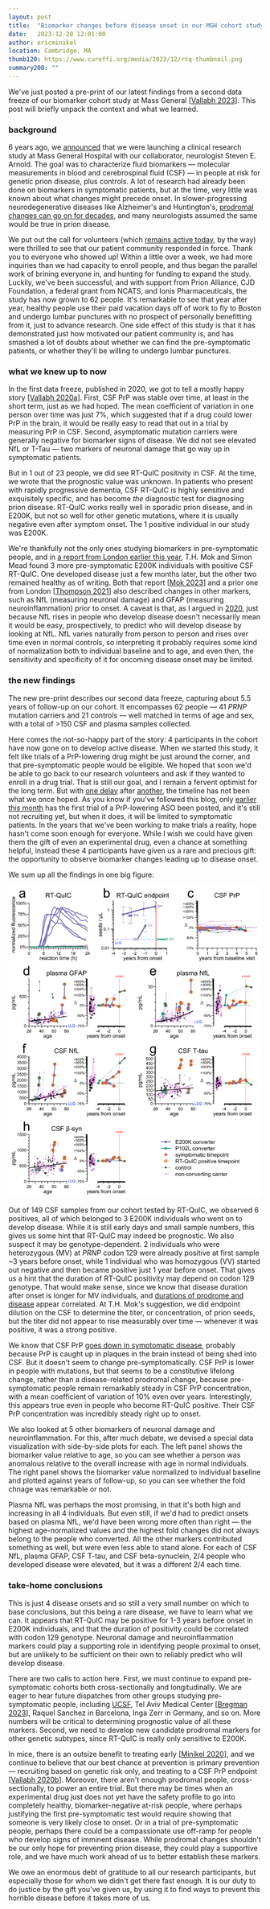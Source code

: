 ```yaml
---
layout: post
title:  "Biomarker changes before disease onset in our MGH cohort study"
date:   2023-12-20 12:01:00
author: ericminikel
location: Cambridge, MA
thumb120: https://www.cureffi.org/media/2023/12/rtq-thumbnail.png
summary200: ""
---
```


We've just posted a pre-print of our latest findings from a second data freeze of our biomarker cohort study at Mass General [[Vallabh 2023]]. This post will briefly unpack the context and what we learned.

### background

6 years ago, we [announced](https://www.prionalliance.org/2017/07/19/prion-alliance-sponsors-mgh-research-study/) that we were launching a clinical research study at Mass General Hospital with our collaborator, neurologist Steven E. Arnold. The goal was to characterize fluid biomarkers &mdash; molecular measurements in blood and cerebrospinal fluid (CSF) &mdash; in people at risk for genetic prion disease, plus controls. A lot of research had already been done on biomarkers in symptomatic patients, but at the time, very little was known about what changes might precede onset. In slower-progressing neurodegenerative diseases like Alzheimer's and Huntington's, [prodromal changes can go on for decades](/2023/05/17/duration-prodrome-disease/), and many neurologists assumed the same would be true in prion disease.

We put out the call for volunteers (which [remains active today](https://rally.massgeneralbrigham.org/study/prion_study), by the way) were thrilled to see that our patient community responded in force. Thank you to everyone who showed up! Within a little over a week, we had more inquiries than we had capacity to enroll people, and thus began the parallel work of brining everyone in, and hunting for funding to expand the study. Luckily, we've been successful, and with support from Prion Alliance, CJD Foundation, a federal grant from NCATS, and Ionis Pharmaceuticals, the study has now grown to 62 people. It's remarkable to see that year after year, healthy people use their paid vacation days off of work to fly to Boston and undergo lumbar punctures with no prospect of personally benefitting from it, just to advance research. One side effect of this study is that it has demonstrated just how motivated our patient community is, and has smashed a lot of doubts about whether we can find the pre-symptomatic patients, or whether they'll be willing to undergo lumbar punctures.

### what we knew up to now

In the first data freeze, published in 2020, we got to tell a mostly happy story [[Vallabh 2020a]]. First, CSF PrP was stable over time, at least in the short term, just as we had hoped. The mean coefficient of variation in one person over time was just 7%, which suggested that if a drug could lower PrP in the brain, it would be really easy to read that out in a trial by measuring PrP in CSF. Second, asymptomatic mutation carriers were generally negative for biomarker signs of disease. We did not see elevated NfL or T-Tau &mdash; two markers of neuronal damage that go way up in symptomatic patients.

But in 1 out of 23 people, we did see RT-QuIC positivity in CSF. At the time, we wrote that the prognostic value was unknown. In patients who present with rapidly progressive dementia, CSF RT-QuIC is highly sensitive and exquisitely specific, and has become _the_ diagnostic test for diagnosing prion disease. RT-QuIC works really well in sporadic prion disease, and in E200K, but not so well for other genetic mutations, where it is usually negative even after symptom onset. The 1 positive individual in our study was E200K.

We're thankfully not the only ones studying biomarkers in pre-symptomatic people, and in [a report from London earlier this year](/2022/11/30/second-dispatch-london-cohort/), T.H. Mok and Simon Mead found 3 more pre-symptomatic E200K individuals with positive CSF RT-QuIC. One developed disease just a few months later, but the other two remained healthy as of writing. Both that report [[Mok 2023]] and a prior one from London [[Thompson 2021]] also described changes in other markers, such as NfL (measuring neuronal damage) and GFAP (measuring neuroinflammation) prior to onset. A caveat is that, as I argued in [2020](/2020/08/18/london-study-plasma-nfl/), just because NfL rises in people who develop disease doesn't necessarily mean it would be easy, prospectively, to predict who will develop disease by looking at NfL. NfL varies naturally from person to person and rises over time even in normal controls, so interpreting it probably requires some kind of normalization both to individual baseline and to age, and even then, the sensitivity and specificity of it for oncoming disease onset may be limited.

### the new findings

The new pre-print describes our second data freeze, capturing about 5.5 years of follow-up on our cohort. It encompasses 62 people &mdash; 41 _PRNP_ mutation carriers and 21 controls &mdash; well matched in terms of age and sex, with a total of >150 CSF and plasma samples collected.

Here comes the not-so-happy part of the story: 4 participants in the cohort have now gone on to develop active disease. When we started this study, it felt like trials of a PrP-lowering drug might be just around the corner, and that pre-symptomatic people would be eligible. We hoped that soon we'd be able to go back to our research volunteers and ask if they wanted to enroll in a drug trial. That is still our goal, and I remain a fervent optimist for the long term. But with [one delay](https://www.prionalliance.org/2022/11/29/end-of-year-update-2022/) after [another](/2021/04/07/ionis-pivots-on-prnp-candidate/), the timeline has not been what we once hoped. As you know if you've followed this blog, only [earlier this month](/2023/12/04/first-details-of-ionis-trial-disclosed/) has the first trial of a PrP-lowering ASO been posted, and it's still not recruiting yet, but when it does, it will be limited to symptomatic patients. In the years that we've been working to make trials a reality, hope hasn't come soon enough for everyone. While I wish we could have given them the gift of even an experimental drug, even a chance at something helpful, instead these 4 participants have given us a rare and precious gift: the opportunity to observe biomarker changes leading up to disease onset. 

We sum up all the findings in one big figure:

![](/media/2023/12/vallabh-2023-figure-1.png)

Out of 149 CSF samples from our cohort tested by RT-QuIC, we observed 6 positives, all of which belonged to 3 E200K individuals who went on to develop disease. While it is still early days and small sample numbers, this gives us some hint that RT-QuIC may indeed be prognostic. We also suspect it may be genotype-dependent. 2 individuals who were heterozygous (MV) at _PRNP_ codon 129 were already positive at first sample ~3 years before onset, while 1 individual who was homozygous (VV) started out negative and then became positive just 1 year before onset. That gives us a hint that the duration of RT-QuIC positivity may depend on codon 129 genotype. That would make sense, since we know that disease duration after onset is longer for MV individuals, and [durations of prodrome and disease](/2023/05/17/duration-prodrome-disease/) appear correlated. At T.H. Mok's suggestion, we did endpoint dilution on the CSF to determine the titer, or concentration, of prion seeds, but the titer did not appear to rise measurably over time &mdash; whenever it was positive, it was a strong positive.

We know that CSF PrP [goes down in symptomatic disease](/2019/04/04/measuring-prp-in-spinal-fluid-two-different-ways/), probably because PrP is caught up in plaques in the brain instead of being shed into CSF. But it doesn't seem to change pre-symptomatically. CSF PrP is lower in people with mutations, but that seems to be a constitutive lifelong change, rather than a disease-related prodromal change, because pre-symptomatic people remain remarkably steady in CSF PrP concentration, with a mean coefficient of variation of 10% even over years. Interestingly, this appears true even in people who become RT-QuIC positive. Their CSF PrP concentration was incredibly steady right up to onset.

We also looked at 5 other biomarkers of neuronal damage and neuroinflammation. For this, after much debate, we devised a special data visualization with side-by-side plots for each. The left panel shows the biomarker value relative to age, so you can see whether a person was anomalous relative to the overall increase with age in normal individuals. The right panel shows the biomarker value normalized to individual baseline and plotted against years of follow-up, so you can see whether the fold chnage was remarkable or not.  

Plasma NfL was perhaps the most promising, in that it's both high and increasing in all 4 individuals. But even still, if we'd had to predict onsets based on plasma NfL, we'd have been wrong more often than right &mdash; the highest age-normalized values and the highest fold changes did not always belong to the people who converted. All the other markers contributed something as well, but were even less able to stand alone. For each of CSF NfL, plasma GFAP, CSF T-tau, and CSF beta-synuclein, 2/4 people who developed disease were elevated, but it was a different 2/4 each time.

### take-home conclusions

This is just 4 disease onsets and so still a very small number on which to base conclusions, but this being a rare disease, we have to learn what we can. It appears that RT-QuIC may be positive for 1-3 years before onset in E200K individuals, and that the duration of positivity could be correlated with codon 129 genotype. Neuronal damage and neuroinflammation markers could play a supporting role in identifying people proximal to onset, but are unlikely to be sufficient on their own to reliably predict who will develop disease.

There are two calls to action here. First, we must continue to expand pre-symptomatic cohorts both cross-sectionally and longitudinally. We are eager to hear future dispatches from other groups studying pre-symptomatic people, including [UCSF](https://memory.ucsf.edu/research-trials/research/longitudinal-change-presymptomatic-gprd), Tel Aviv Medical Center [[Bregman 2023]], Raquel Sanchez in Barcelona, Inga Zerr in Germany, and so on. More numbers will be critical to determining prognostic value of all these markers. Second, we need to develop new candidate prodromal markers for other genetic subtypes, since RT-QuIC is really only sensitive to E200K.

In mice, there is an outsize benefit to treating early [[Minikel 2020]], and we continue to believe that our best chance at prevention is primary prevention &mdash; recruiting based on genetic risk only, and treating to a CSF PrP endpoint [[Vallabh 2020b]]. Moreover, there aren't enough prodromal people, cross-sectionally, to power an entire trial. But there may be times when an experimental drug just does not yet have the safety profile to go into completely healthy, biomarker-negative at-risk people, where perhaps justifying the first pre-symptomatic test would require showing that someone is very likely close to onset. Or in a trial of pre-symptomatic people, perhaps there could be a compassionate use off-ramp for people who develop signs of imminent disease. While prodromal changes shouldn't be our only hope for preventing prion disease, they could play a supportive role, and we have much work ahead of us to better establish these markers.

We owe an enormous debt of gratitude to all our research participants, but especially those for whom we didn't get there fast enough. It is our duty to do justice by the gift you've given us, by using it to find ways to prevent this horrible disease before it takes more of us.

[Minikel 2020]: https://pubmed.ncbi.nlm.nih.gov/32776089/ "Minikel EV, Zhao HT, Le J, O'Moore J, Pitstick R, Graffam S, Carlson GA, Kavanaugh MP, Kriz J, Kim JB, Ma J, Wille H, Aiken J, McKenzie D, Doh-Ura K, Beck M, O'Keefe R, Stathopoulos J, Caron T, Schreiber SL, Carroll JB, Kordasiewicz HB, Cabin DE, Vallabh SM. Prion protein lowering is a disease-modifying therapy across prion disease stages, strains and endpoints. Nucleic Acids Res. 2020 Nov 4;48(19):10615-10631. doi: 10.1093/nar/gkaa616. PMID: 32776089; PMCID: PMC7641729."

[Vallabh 2020a]: https://pubmed.ncbi.nlm.nih.gov/32552681/ "Vallabh SM, Minikel EV, Williams VJ, Carlyle BC, McManus AJ, Wennick CD, Bolling A, Trombetta BA, Urick D, Nobuhara CK, Gerber J, Duddy H, Lachmann I, Stehmann C, Collins SJ, Blennow K, Zetterberg H, Arnold SE. Cerebrospinal fluid and plasma biomarkers in individuals at risk for genetic prion disease. BMC Med. 2020 Jun 18;18(1):140. doi: 10.1186/s12916-020-01608-8. PMID: 32552681; PMCID: PMC7302371."

[Vallabh 2020b]: https://pubmed.ncbi.nlm.nih.gov/32199098/ "Vallabh SM, Minikel EV, Schreiber SL, Lander ES. Towards a treatment for genetic prion disease: trials and biomarkers. Lancet Neurol. 2020 Apr;19(4):361-368. doi: 10.1016/S1474-4422(19)30403-X. Epub 2020 Mar 18. PMID: 32199098."

[Thompson 2021]: https://pubmed.ncbi.nlm.nih.gov/33674752/ "Thompson AGB, Anastasiadis P, Druyeh R, Whitworth I, Nayak A, Nihat A, Mok TH, Rudge P, Wadsworth JDF, Rohrer J, Schott JM, Heslegrave A, Zetterberg H, Collinge J, Jackson GS, Mead S. Evaluation of plasma tau and neurofilament light chain biomarkers in a 12-year clinical cohort of human prion diseases. Mol Psychiatry. 2021 Oct;26(10):5955-5966. doi: 10.1038/s41380-021-01045-w. Epub 2021 Mar 5. PMID: 33674752; PMCID: PMC8758487."

[Bregman 2023]: https://pubmed.ncbi.nlm.nih.gov/37069531/ "Bregman N, Shiner T, Kavé G, Alcalay R, Gana-Weisz M, Goldstein O, Glinka T, Aizenstein O, Bashat DB, Alcalay Y, Mirelman A, Thaler A, Giladi N, Omer N. The natural history study of preclinical genetic Creutzfeldt-Jakob Disease (CJD): a prospective longitudinal study protocol. BMC Neurol. 2023 Apr 14;23(1):151. doi: 10.1186/s12883-023-03193-8. Erratum in: BMC Neurol. 2023 Jun 13;23(1):229. PMID: 37069531; PMCID: PMC10108539."

[Mok 2023]: https://pubmed.ncbi.nlm.nih.gov/36975162/ "Mok TH, Nihat A, Majbour N, Sequeira D, Holm-Mercer L, Coysh T, Darwent L, Batchelor M, Groveman BR, Orr CD, Hughson AG, Heslegrave A, Laban R, Veleva E, Paterson RW, Keshavan A, Schott JM, Swift IJ, Heller C, Rohrer JD, Gerhard A, Butler C, Rowe JB, Masellis M, Chapman M, Lunn MP, Bieschke J, Jackson GS, Zetterberg H, Caughey B, Rudge P, Collinge J, Mead S. Seed amplification and neurodegeneration marker trajectories in individuals at risk of prion disease. Brain. 2023 Jun 1;146(6):2570-2583. doi: 10.1093/brain/awad101. PMID: 36975162; PMCID: PMC10232278."

[Vallabh 2023]: https://doi.org/10.1101/2023.12.18.23300042 "Sonia M Vallabh, Meredith A Mortberg, Shona W Allen, Ashley C Kupferschmid, Pia Kivisakk, Bruno L Hammerschlag, Anna Bolling, Bianca A Trombetta, Kelli Devitte-McKee, Abaigeal M Ford, Lauren Sather, Griffin Duffy, Ashley Rivera, Jessica Gerber, Alison J McManus, Eric Vallabh Minikel, Steven E Arnold. Biomarker changes preceding symptom onset in genetic prion disease. medRxiv. 2023 Dec 18;2023.12.18.23300042."

